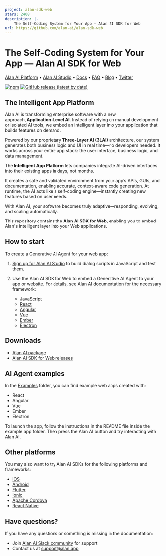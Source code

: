 ```yaml
---
project: alan-sdk-web
stars: 2408
description: |-
    The Self-Coding System for Your App — Alan AI SDK for Web
url: https://github.com/alan-ai/alan-sdk-web
---
```


# The Self-Coding System for Your App &mdash; Alan AI SDK for Web

[Alan AI Platform](https://alan.app/) • [Alan AI Studio](https://studio.alan.app/register) • [Docs](https://alan.app/docs) • [FAQ](https://alan.app/docs/usage/additional/faq) •
[Blog](https://alan.app/blog/) • [Twitter](https://twitter.com/alanvoiceai)

[![npm](https://img.shields.io/npm/v/@alan-ai/alan-sdk-web.svg)](https://www.npmjs.com/package/@alan-ai/alan-sdk-web)
[![GitHub release (latest by date)](https://img.shields.io/github/v/release/alan-ai/alan-sdk-web)](https://github.com/alan-ai/alan-sdk-web/releases)


## The Intelligent App Platform

Alan AI is transforming enterprise software with a new approach, **Application-Level AI**. Instead of relying on manual development or isolated AI tools, we embed an intelligent layer into your application that builds features on demand.

Powered by our proprietary **Three-Layer AI (3LAI)** architecture, our system generates both business logic and UI in real time—no developers needed. It works across your entire app stack: the user interface, business logic, and data management.

The **Intelligent App Platform** lets companies integrate AI-driven interfaces into their existing apps in days, not months.

It creates a safe and validated environment from your app’s APIs, GUIs, and documentation, enabling accurate, context-aware code generation. At runtime, the AI acts like a self-coding engine—instantly creating new features based on user needs.

With Alan AI, your software becomes truly adaptive—responding, evolving, and scaling automatically.

This repository contains the **Alan AI SDK for Web**, enabling you to embed Alan's intelligent layer into your Web applications.

## How to start

To create a Generative AI Agent for your web app:

1. <a href="https://studio.alan.app/register" target="_blank">Sign up for Alan AI Studio</a> to build dialog scripts in JavaScript and test them.
2. Use the Alan AI SDK for Web to embed a Generative AI Agent to your app or website. For details, see Alan AI documentation for the necessary framework:

    * <a href="https://alan.app/docs/client-api/web/vanilla" target="_blank">JavaScript</a>
	* <a href="https://alan.app/docs/client-api/web/react" target="_blank">React</a>
    * <a href="https://alan.app/docs/client-api/web/angular" target="_blank">Angular</a>
    * <a href="https://alan.app/docs/client-api/web/vue" target="_blank">Vue</a> 
    * <a href="https://alan.app/docs/client-api/web/ember" target="_blank">Ember</a>
    * <a href="https://alan.app/docs/client-api/web/electron" target="_blank">Electron</a>


## Downloads

* <a href="https://www.npmjs.com/package/@alan-ai/alan-sdk-web" target="_blank">Alan AI package</a>
* <a href="https://github.com/alan-ai/alan-sdk-web/releases" target="_blank">Alan AI SDK for Web releases</a>

## AI Agent examples

In the [Examples](https://github.com/alan-ai/alan-sdk-web/tree/master/examples) folder, you can find example web apps created with:

* React
* Angular 
* Vue
* Ember
* Electron

To launch the app, follow the instructions in the README file inside the example app folder. Then press the Alan AI button and try interacting with Alan AI.

## Other platforms

You may also want to try Alan AI SDKs for the following platforms and frameworks:

* <a href="https://github.com/alan-ai/alan-sdk-ios" target="_blank">iOS</a>
* <a href="https://github.com/alan-ai/alan-sdk-android" target="_blank">Android</a>
* <a href="https://github.com/alan-ai/alan-sdk-flutter" target="_blank">Flutter</a>
* <a href="https://github.com/alan-ai/alan-sdk-ionic" target="_blank">Ionic</a>
* <a href="https://github.com/alan-ai/alan-sdk-cordova" target="_blank">Apache Cordova</a>
* <a href="https://github.com/alan-ai/alan-sdk-reactnative" target="_blank">React Native</a>


## Have questions?

If you have any questions or something is missing in the documentation:
- Join [Alan AI Slack community](https://app.slack.com/client/TL55N530A) for support
- Contact us at [support@alan.app](mailto:support@alan.app)
